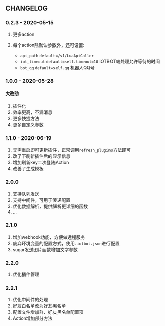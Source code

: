 ## CHANGELOG

### 0.2.3 - 2020-05-15

1. 更多action

2. 每个action除默认参数外，还可设置:
	- `api_path` `default=/v1/LuaApiCaller`
	- `iot_timeout`  `default=self.timeout=10` IOTBOT端处理允许等待的时间
    - `bot_qq`  `default=self.qq` 机器人QQ号

### 1.0.0 - 2020-05-28

#### 大改动
1. 插件化
2. 效率更高，不漏消息
3. 更多快捷方法
4. 更多自定义参数

### 1.1.0 - 2020-06-19
1. 无需重启即可更新插件，正常调用`refresh_plugins`方法即可
2. 改了下刷新插件后的显示信息
3. 增加刷新key二次登陆Action
4. 改善了生成模板

### 2.0.0
1. 支持队列发送
2. 支持中间件，可用于传递配置
3. 优化数据解析，提供解析更详细的函数
4. ...

### 2.1.0
1. 增加webhook功能，方便做远程服务
2. 废弃环境变量的配置方式，使用`.iotbot.json`进行配置
3. sugar发送图片函数增加文字参数

### 2.2.0
1. 优化插件管理

### 2.2.1
1. 优化中间件的处理
3. 好友白名单改为好友黑名单
2. 配置文件增加群、好友黑名单配置项
3. Action增加部分方法